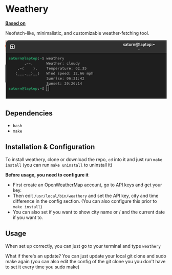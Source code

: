 # Weathery

**[Based on](https://github.com/liveslol/rainy/)**

Neofetch-like, minimalistic, and customizable weather-fetching tool.

<img src="assets/preview.png">

## Dependencies
* ```bash```
* ```make```

## Installation & Configuration
To install weathery, clone or download the repo, ```cd``` into it and just run ```make install``` (you can run ```make uninstall``` to uninstall it)

**Before usage, you need to configure it**

* First create an [OpenWeatherMap](https://home.openweathermap.org/users/sign_up) account, go to [API keys](https://home.openweathermap.org/api_keys) and get your key.
* Then edit ```/usr/local/bin/weathery``` and set the API key, city and time difference in the config section. (You can also configure this prior to ```make install```)
* You can also set if you want to show city name or / and the current date if you want to.

## Usage
When set up correctly, you can just go to your terminal and type ```weathery```

What if there's an update? You can just update your local git clone and sudo make again (you can also edit the config of the git clone you you don't have to set it every time you sudo make)
